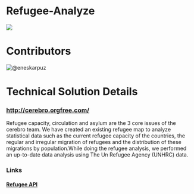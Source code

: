 # Refugee-Analyze
![](https://raw.githubusercontent.com/cerebrov/refugee-analyze/master/gif/ezgif.com-video-to-gif.gif)

# Contributors 
![@eneskarpuz](https://github.com/eneskarpuz)
# Technical Solution Details
### http://cerebro.orgfree.com/
Refugee capacity, circulation and asylum are the 3 core issues of the cerebro team. We have created an existing refugee map to analyze statistical data such as the current refugee capacity of the countries, the regular and irregular migration of refugees and the distribution of these migrations by population.While doing the refugee analysis, we performed an up-to-date data analysis using The Un Refugee Agency (UNHRC) data. 

### Links
#### [Refugee API](http://localhost/)
